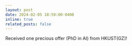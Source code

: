 ```yaml
---
layout: post
date: 2024-02-05 18:59:00-0400
inline: true
related_posts: false
---
```


Received one precious offer (PhD in AI) from HKUST(GZ)!
